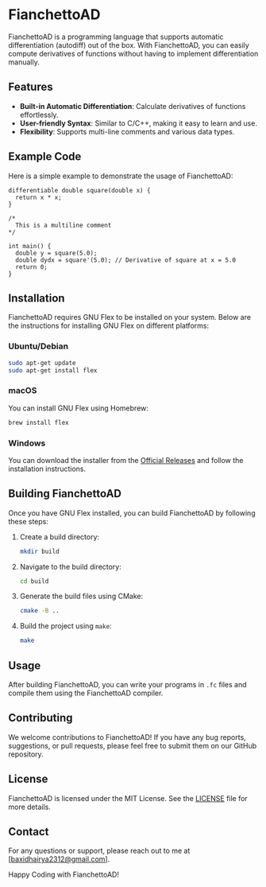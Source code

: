 # FianchettoAD

FianchettoAD is a programming language that supports automatic differentiation (autodiff) out of the box. With FianchettoAD, you can easily compute derivatives of functions without having to implement differentiation manually. 

## Features

- **Built-in Automatic Differentiation**: Calculate derivatives of functions effortlessly.
- **User-friendly Syntax**: Similar to C/C++, making it easy to learn and use.
- **Flexibility**: Supports multi-line comments and various data types.

## Example Code

Here is a simple example to demonstrate the usage of FianchettoAD:

```
differentiable double square(double x) {
  return x * x;
}

/*
  This is a multiline comment
*/

int main() {
  double y = square(5.0);
  double dydx = square'(5.0); // Derivative of square at x = 5.0
  return 0;
}
```

## Installation

FianchettoAD requires GNU Flex to be installed on your system. Below are the instructions for installing GNU Flex on different platforms:

### Ubuntu/Debian

```sh
sudo apt-get update
sudo apt-get install flex
```

### macOS

You can install GNU Flex using Homebrew:

```sh
brew install flex
```

### Windows

You can download the installer from the [Official Releases](https://github.com/westes/flex/releases) and follow the installation instructions.

## Building FianchettoAD

Once you have GNU Flex installed, you can build FianchettoAD by following these steps:

1. Create a build directory:

    ```sh
    mkdir build
    ```

2. Navigate to the build directory:

    ```sh
    cd build
    ```

3. Generate the build files using CMake:

    ```sh
    cmake -B ..
    ```

4. Build the project using `make`:

    ```sh
    make
    ```

## Usage

After building FianchettoAD, you can write your programs in `.fc` files and compile them using the FianchettoAD compiler.

## Contributing

We welcome contributions to FianchettoAD! If you have any bug reports, suggestions, or pull requests, please feel free to submit them on our GitHub repository.

## License

FianchettoAD is licensed under the MIT License. See the [LICENSE](LICENSE) file for more details.

## Contact

For any questions or support, please reach out to me at [baxidhairya2312@gmail.com].

Happy Coding with FianchettoAD!